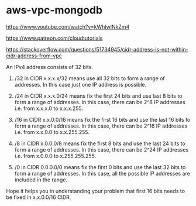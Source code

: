 # aws-vpc-mongodb

####
https://www.youtube.com/watch?v=kWhIwlNkZm4

https://www.patreon.com/cloudtutorials

https://stackoverflow.com/questions/51734945/cidr-address-is-not-within-cidr-address-from-vpc

An IPv4 address consists of 32 bits.

1) /32 in CIDR x.x.x.x/32 means use all 32 bits to form a range of addresses. In this case just one IP address is possible.

2) /24 in CIDR x.x.x.0/24 means fix the first 24 bits and use last 8 bits to form a range of addresses. In this case, there can be 2^8 IP addresses i.e. from x.x.x.0 to x.x.x.255.

3) /16 in CIDR x.x.0.0/16 means fix the first 16 bits and use the last 16 bits to form a range of addresses. In this case, there can be 2^16 IP addresses i.e. from x.x.0.0 to x.x.255.255.

4) /8 in CIDR x.0.0.0/8 means fix the first 8 bits and use the last 24 bits to form a range of addresses. In this case, there can be 2^24 IP addresses i.e. from x.0.0.0 to x.255.255.255.

5) /0 in CIDR 0.0.0.0/0 means fix the first 0 bits and use the last 32 bits to form a range of addresses. In this case, all the possible IP addresses are included in the range.

Hope it helps you in understanding your problem that first 16 bits needs to be fixed in x.x.0.0/16 CIDR.


